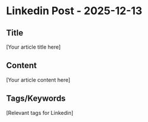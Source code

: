 # Linkedin Post - 2025-12-13

## Title
[Your article title here]

## Content
[Your article content here]

## Tags/Keywords
[Relevant tags for Linkedin]
